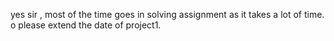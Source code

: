 yes sir , most of the time goes in solving assignment as it takes a lot of
time. o please extend the date of project1.